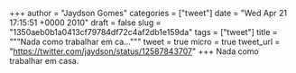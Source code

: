 
+++
author = "Jaydson Gomes"
categories = ["tweet"]
date = "Wed Apr 21 17:15:51 +0000 2010"
draft = false
slug = "1350aeb0b1a0413cf79784df72c4af2db1e159da"
tags = ["tweet"]
title = """Nada como trabalhar em ca..."""
tweet = true
micro = true
tweet_url = "https://twitter.com/jaydson/status/12587843707"
+++
Nada como trabalhar em casa.
